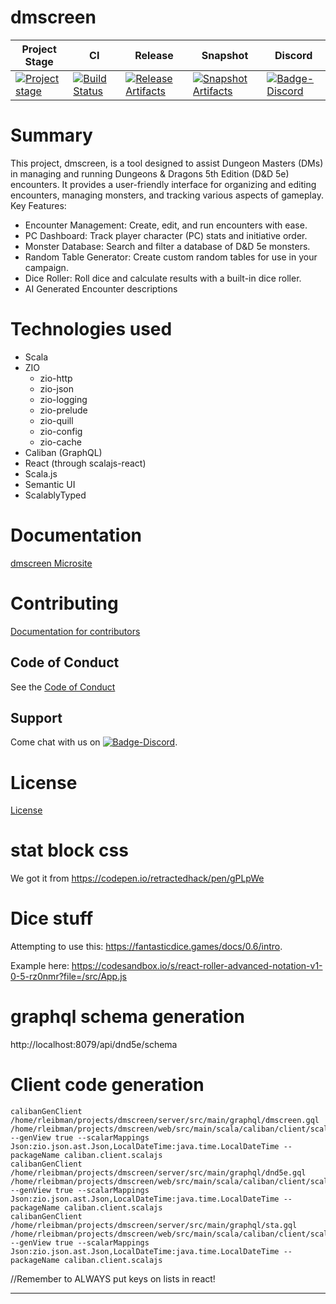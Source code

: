 # dmscreen

| Project Stage | CI | Release | Snapshot | Discord |
| --- | --- | --- | --- | --- |
| [![Project stage][Badge-Stage]][Link-Stage-Page] | [![Build Status][Badge-Circle]][Link-Circle] | [![Release Artifacts][Badge-SonatypeReleases]][Link-SonatypeReleases] | [![Snapshot Artifacts][Badge-SonatypeSnapshots]][Link-SonatypeSnapshots] | [![Badge-Discord]][Link-Discord] |

# Summary
This project, dmscreen, is a tool designed to assist Dungeon Masters (DMs) in managing and running Dungeons & Dragons 5th Edition (D&D 5e) encounters. It provides a user-friendly interface for organizing and editing encounters, managing monsters, and tracking various aspects of gameplay.  
Key Features:
- Encounter Management: Create, edit, and run encounters with ease.
- PC Dashboard: Track player character (PC) stats and initiative order.
- Monster Database: Search and filter a database of D&D 5e monsters.
- Random Table Generator: Create custom random tables for use in your campaign.
- Dice Roller: Roll dice and calculate results with a built-in dice roller.
- AI Generated Encounter descriptions

# Technologies used
- Scala
- ZIO
  - zio-http
  - zio-json
  - zio-logging
  - zio-prelude
  - zio-quill
  - zio-config
  - zio-cache
- Caliban (GraphQL)
- React (through scalajs-react)
- Scala.js
- Semantic UI
- ScalablyTyped

# Documentation
[dmscreen Microsite](https://zio.github.io/dmscreen/)

# Contributing
[Documentation for contributors](https://zio.github.io/dmscreen/docs/about/about_contributing)

## Code of Conduct

See the [Code of Conduct](https://zio.github.io/dmscreen/docs/about/about_coc)

## Support

Come chat with us on [![Badge-Discord]][Link-Discord].


# License
[License](LICENSE)

[Badge-SonatypeReleases]: https://img.shields.io/nexus/r/https/oss.sonatype.org/dev.zio/dmscreen_2.12.svg "Sonatype Releases"
[Badge-SonatypeSnapshots]: https://img.shields.io/nexus/s/https/oss.sonatype.org/dev.zio/dmscreen_2.12.svg "Sonatype Snapshots"
[Badge-Discord]: https://img.shields.io/discord/629491597070827530?logo=discord "chat on discord"
[Badge-Circle]: https://circleci.com/gh/zio/dmscreen.svg?style=svg "circleci"
[Link-Circle]: https://circleci.com/gh/zio/dmscreen "circleci"
[Link-SonatypeReleases]: https://oss.sonatype.org/content/repositories/releases/dev/zio/dmscreen_2.12/ "Sonatype Releases"
[Link-SonatypeSnapshots]: https://oss.sonatype.org/content/repositories/snapshots/dev/zio/dmscreen_2.12/ "Sonatype Snapshots"
[Link-Discord]: https://discord.gg/2ccFBr4 "Discord"
[Badge-Stage]: https://img.shields.io/badge/Project%20Stage-Concept-red.svg
[Link-Stage-Page]: https://github.com/zio/zio/wiki/Project-Stages

# stat block css
We got it from https://codepen.io/retractedhack/pen/gPLpWe

# Dice stuff
Attempting to use this: https://fantasticdice.games/docs/0.6/intro.

Example here: https://codesandbox.io/s/react-roller-advanced-notation-v1-0-5-rz0nmr?file=/src/App.js

# graphql schema generation
http://localhost:8079/api/dnd5e/schema

# Client code generation
```sbtshell
calibanGenClient /home/rleibman/projects/dmscreen/server/src/main/graphql/dmscreen.gql /home/rleibman/projects/dmscreen/web/src/main/scala/caliban/client/scalajs/DMScreenClient.scala --genView true --scalarMappings Json:zio.json.ast.Json,LocalDateTime:java.time.LocalDateTime --packageName caliban.client.scalajs
calibanGenClient /home/rleibman/projects/dmscreen/server/src/main/graphql/dnd5e.gql /home/rleibman/projects/dmscreen/web/src/main/scala/caliban/client/scalajs/DND5eClient.scala --genView true --scalarMappings Json:zio.json.ast.Json,LocalDateTime:java.time.LocalDateTime --packageName caliban.client.scalajs
calibanGenClient /home/rleibman/projects/dmscreen/server/src/main/graphql/sta.gql /home/rleibman/projects/dmscreen/web/src/main/scala/caliban/client/scalajs/STAClient.scala --genView true --scalarMappings Json:zio.json.ast.Json,LocalDateTime:java.time.LocalDateTime --packageName caliban.client.scalajs
```
//Remember to ALWAYS put keys on lists in react!
********
